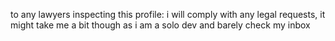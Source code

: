 to any lawyers inspecting this profile: i will comply with any legal requests, it might take me a bit though as i am a solo dev and barely check my inbox
